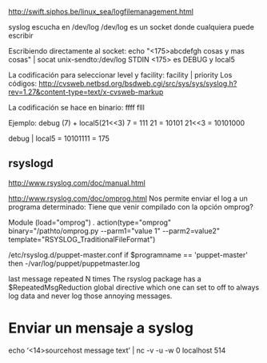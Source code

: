 http://swift.siphos.be/linux_sea/logfilemanagement.html

syslog escucha en /dev/log
/dev/log es un socket donde cualquiera puede escribir

Escribiendo directamente al socket:
echo "<175>abcdefgh cosas y mas cosas" | socat unix-sendto:/dev/log STDIN
<175> es DEBUG y local5<F10>

La codificación para seleccionar level y facility:
facility | priority
Los códigos: http://cvsweb.netbsd.org/bsdweb.cgi/src/sys/sys/syslog.h?rev=1.27&content-type=text/x-cvsweb-markup

La codificación se hace en binario:
ffff flll

Ejemplo: debug (7) + local5(21<<3)
7 = 111
21 = 10101
21<<3 = 10101000

debug | local5 = 10101111 = 175


## rsyslogd ##
http://www.rsyslog.com/doc/manual.html

http://www.rsyslog.com/doc/omprog.html
Nos permite enviar el log a un programa determinado:
Tiene que venir compilado con la opción omprog?

Module (load="omprog")
*.* action(type="omprog" 
           binary="/pathto/omprog.py --parm1=\"value 1\" --parm2=value2"
	   template="RSYSLOG_TraditionalFileFormat")


/etc/rsyslog.d/puppet-master.conf
if $programname == 'puppet-master' then -/var/log/puppet/puppetmaster.log



last message repeated N times
The rsyslog package has a $RepeatedMsgReduction global directive which one can set to off to always log data and never log those annoying messages.



# Enviar un mensaje a syslog
echo ‘<14>sourcehost message text’ | nc -v -u -w 0 localhost 514
